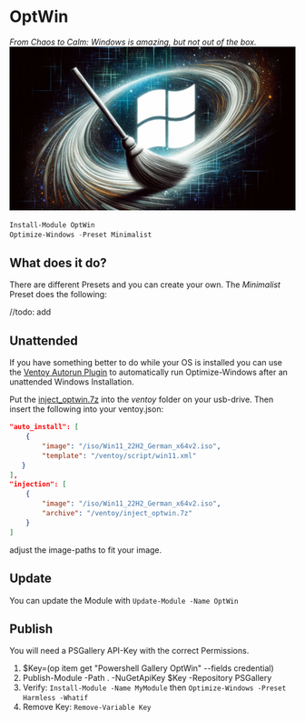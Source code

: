 # OptWin
_From Chaos to Calm: Windows is amazing, but not out of the box._ ![](./optwin.webp) 

```powershell
Install-Module OptWin
Optimize-Windows -Preset Minimalist
```

## What does it do?

There are different Presets and you can create your own. The *Minimalist* Preset does the following:

//todo: add



## Unattended

If you have something better to do while your OS is installed you can use the [Ventoy Autorun Plugin](https://www.ventoy.net/en/doc_inject_autorun.html) to automatically run Optimize-Windows after an unattended Windows Installation.

Put the [inject_optwin.7z](./inject_optwin.7z) into the *ventoy* folder on your usb-drive. Then insert the following into your ventoy.json:

```json
"auto_install": [
	{
		"image": "/iso/Win11_22H2_German_x64v2.iso",
		"template": "/ventoy/script/win11.xml"
   }
],
"injection": [
	{
		"image": "/iso/Win11_22H2_German_x64v2.iso",
		"archive": "/ventoy/inject_optwin.7z"
	}
]
```

adjust the image-paths to fit your image.



## Update

You can update the Module with `Update-Module -Name OptWin`

## Publish

You will need a PSGallery API-Key with the correct Permissions.

1. $Key=(op item get "Powershell Gallery OptWin" --fields credential)
2. Publish-Module -Path . -NuGetApiKey $Key -Repository PSGallery
3. Verify: `Install-Module -Name MyModule` then `Optimize-Windows -Preset Harmless -Whatif`
4. Remove Key: `Remove-Variable Key`
